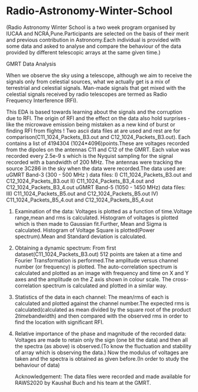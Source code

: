 # Radio-Astronomy-Winter-School

(Radio Astronomy Winter School is a two week program organised by IUCAA and NCRA,Pune.Participants are selected on the basis of their merit and previous contribution in Astronomy.Each individual is provided with some data and asked to analyse and compare the behaviour of the data provided by different telescopic arrays at the same given time.)

GMRT Data Analysis

When we observe the sky using a telescope, although we aim to receive the signals only from celestial sources, what we actually get is a mix of terrestrial and celestial signals. Man-made signals that get mixed with the celestial signals received by radio telescopes are termed as Radio Frequency Interference (RFI).

This EDA is based towards learning about the signals and the corruption due to RFI. The origin of RFI and the effect on the data also hold surprises - like the microwave emission being mistaken as a new kind of burst or finding RFI from flights ! Two ascii data files at are used and rest are for comparison(C11_1024_Packets_B3.out and C12_1024_Packets_B3.out). Each contains a list of 4194304 (1024*4096)points.These are voltages recorded from the dipoles on the antennas C11 and C12 of the GMRT. Each value was recorded every 2.5e-9 s which is the Nyquist sampling for the signal recorded with a bandwidth of 200 MHz. The antennas were tracking the source 3C286 in the sky when the data were recorded.The data used are:
uGMRT Band-3 (300 - 500 MHz ) data files:
I) C11_1024_Packets_B3.out and C12_1024_Packets_B3.out
II) C11_1024_Packets_B3_4.out and C12_1024_Packets_B3_4.out
uGMRT Band-5 (1050 - 1450 MHz) data files:
III) C11_1024_Packets_B5.out and C12_1024_Packets_B5.out
IV) C11_1024_Packets_B5_4.out and C12_1024_Packets_B5_4.out

1. Examination of the data:
   Voltages is plotted as a function of time.Voltage range,mean and rms is calculated.
   Histogram of voltages is plotted which is then made to Gaussian fit.Further, Mean and Sigma is calculated.
   Histogram of Voltage Square is plotted(Power spectrum).Mean and Standard deviation is calculated.
   
2. Obtaining a dynamic spectrum:
   From first dataset(C11_1024_Packets_B3.out) 512 points are taken at a time and Fourier Transformation is performed.The amplitude versus channel number (or frequency) is      plotted.
   The auto-correlation spectrum is calculated and plotted as an image with frequency and time on X and Y axes and the amplitude on the Z axis shown in colour scale.
   The cross-correlation spectrum is calculated and plotted in a similar way.
   
3. Statistics of the data in each channel:
   The mean/rms of each is calculated and plotted against the channel number.The expected rms is calculated(calculated as mean divided by the square root of the product          2*time*bandwidth) and then compared with the observed rms in order to find the location with significant RFI.

4. Relative importance of the phase and magnitude of the recorded data:
   Voltages are made to retain only the sign (one bit the data) and then all the spectra (as above) is observed.(To know the fluctuation and stability of array which is          observing the data.)
   Now the modulus of voltages are taken and the spectra is obtained as given before.(In order to study the behaviour of data)
   
   Acknowledgement: The data files were recorded and made available for RAWS2020 by Kaushal Buch and his team at the GMRT.

